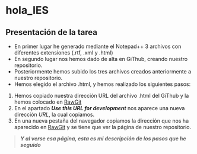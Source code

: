 # hola_IES

## Presentación de la tarea
* En primer lugar he generado mediante el Notepad++ 3 archivos con diferentes extensiones (.rtf, .xml y .html)
* En segundo lugar nos hemos dado de alta en GiThub, creando nuestro repositorio.
* Posteriormente hemos subido los tres archivos creados anteriormente a nuestro repositorio.
* Hemos elegido el archivo .html, y hemos realizado los siguientes pasos:
 1. Hemos copiado nuestra dirección URL del archivo .html del GiThub y la hemos colocado en [RawGit](https://rawgit.com/)
 2. En el apartado _**Use this URL for development**_ nos aparece una nueva dirección _URL_, la cual copiamos.
 3. En una nueva pestaña del navegador copiamos la dirección que nos ha aparecido en [RawGit](https://rawgit.com/) y se tiene que ver la página de nuestro repositorio.
 
 
> _**Y al verse esa página, esta es mi descripción de los pasos que he seguido**_
